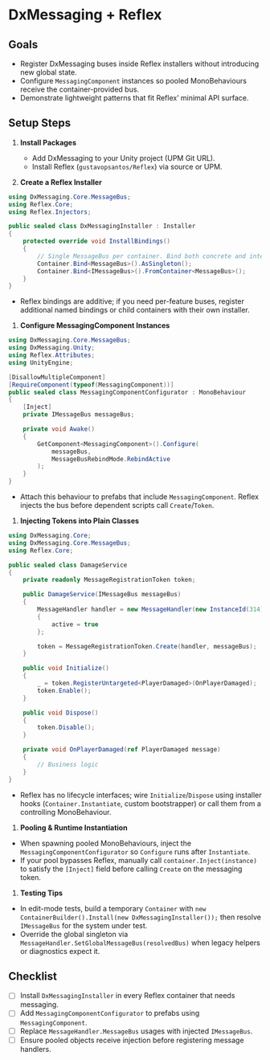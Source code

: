 # DxMessaging + Reflex

## Goals

- Register DxMessaging buses inside Reflex installers without introducing new global state.
- Configure `MessagingComponent` instances so pooled MonoBehaviours receive the container-provided bus.
- Demonstrate lightweight patterns that fit Reflex’ minimal API surface.

## Setup Steps

1. **Install Packages**
   - Add DxMessaging to your Unity project (UPM Git URL).
   - Install Reflex (`gustavopsantos/Reflex`) via source or UPM.

1. **Create a Reflex Installer**

```csharp
using DxMessaging.Core.MessageBus;
using Reflex.Core;
using Reflex.Injectors;

public sealed class DxMessagingInstaller : Installer
{
    protected override void InstallBindings()
    {
        // Single MessageBus per container. Bind both concrete and interface.
        Container.Bind<MessageBus>().AsSingleton();
        Container.Bind<IMessageBus>().FromContainer<MessageBus>();
    }
}
```

- Reflex bindings are additive; if you need per-feature buses, register additional named bindings or child containers with their own installer.

1. **Configure MessagingComponent Instances**

```csharp
using DxMessaging.Core.MessageBus;
using DxMessaging.Unity;
using Reflex.Attributes;
using UnityEngine;

[DisallowMultipleComponent]
[RequireComponent(typeof(MessagingComponent))]
public sealed class MessagingComponentConfigurator : MonoBehaviour
{
    [Inject]
    private IMessageBus messageBus;

    private void Awake()
    {
        GetComponent<MessagingComponent>().Configure(
            messageBus,
            MessageBusRebindMode.RebindActive
        );
    }
}
```

- Attach this behaviour to prefabs that include `MessagingComponent`. Reflex injects the bus before dependent scripts call `Create`/`Token`.

1. **Injecting Tokens into Plain Classes**

```csharp
using DxMessaging.Core;
using DxMessaging.Core.MessageBus;
using Reflex.Core;

public sealed class DamageService
{
    private readonly MessageRegistrationToken token;

    public DamageService(IMessageBus messageBus)
    {
        MessageHandler handler = new MessageHandler(new InstanceId(314), messageBus)
        {
            active = true
        };

        token = MessageRegistrationToken.Create(handler, messageBus);
    }

    public void Initialize()
    {
        _ = token.RegisterUntargeted<PlayerDamaged>(OnPlayerDamaged);
        token.Enable();
    }

    public void Dispose()
    {
        token.Disable();
    }

    private void OnPlayerDamaged(ref PlayerDamaged message)
    {
        // Business logic
    }
}
```

- Reflex has no lifecycle interfaces; wire `Initialize`/`Dispose` using installer hooks (`Container.Instantiate`, custom bootstrapper) or call them from a controlling MonoBehaviour.

1. **Pooling & Runtime Instantiation**

- When spawning pooled MonoBehaviours, inject the `MessagingComponentConfigurator` so `Configure` runs after `Instantiate`.
- If your pool bypasses Reflex, manually call `container.Inject(instance)` to satisfy the `[Inject]` field before calling `Create` on the messaging token.

1. **Testing Tips**

- In edit-mode tests, build a temporary `Container` with `new ContainerBuilder().Install(new DxMessagingInstaller());` then resolve `IMessageBus` for the system under test.
- Override the global singleton via `MessageHandler.SetGlobalMessageBus(resolvedBus)` when legacy helpers or diagnostics expect it.

## Checklist

- [ ] Install `DxMessagingInstaller` in every Reflex container that needs messaging.
- [ ] Add `MessagingComponentConfigurator` to prefabs using `MessagingComponent`.
- [ ] Replace `MessageHandler.MessageBus` usages with injected `IMessageBus`.
- [ ] Ensure pooled objects receive injection before registering message handlers.
